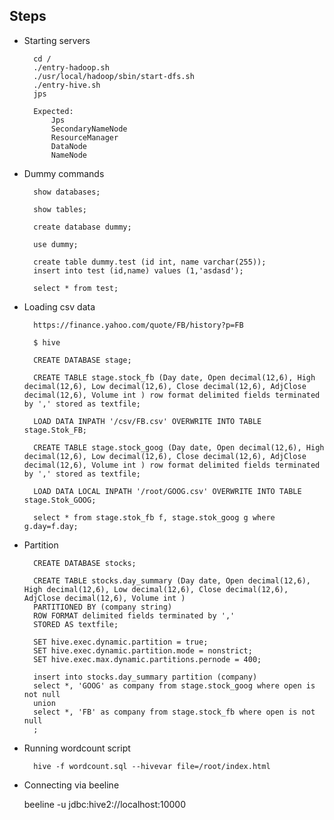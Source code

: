 ## Steps

- Starting servers

        cd /
        ./entry-hadoop.sh
        ./usr/local/hadoop/sbin/start-dfs.sh 
        ./entry-hive.sh
        jps

        Expected:
            Jps
            SecondaryNameNode
            ResourceManager
            DataNode
            NameNode

- Dummy commands

        show databases;

        show tables;

        create database dummy;

        use dummy;

        create table dummy.test (id int, name varchar(255));
        insert into test (id,name) values (1,'asdasd');

        select * from test;

- Loading csv data

        https://finance.yahoo.com/quote/FB/history?p=FB

        $ hive

        CREATE DATABASE stage;

        CREATE TABLE stage.stock_fb (Day date, Open decimal(12,6), High decimal(12,6), Low decimal(12,6), Close decimal(12,6), AdjClose decimal(12,6), Volume int ) row format delimited fields terminated by ',' stored as textfile;

        LOAD DATA INPATH '/csv/FB.csv' OVERWRITE INTO TABLE stage.Stok_FB;

        CREATE TABLE stage.stock_goog (Day date, Open decimal(12,6), High decimal(12,6), Low decimal(12,6), Close decimal(12,6), AdjClose decimal(12,6), Volume int ) row format delimited fields terminated by ',' stored as textfile;

        LOAD DATA LOCAL INPATH '/root/GOOG.csv' OVERWRITE INTO TABLE stage.Stok_GOOG;

        select * from stage.stok_fb f, stage.stok_goog g where g.day=f.day;

- Partition   

        CREATE DATABASE stocks;

        CREATE TABLE stocks.day_summary (Day date, Open decimal(12,6), High decimal(12,6), Low decimal(12,6), Close decimal(12,6), AdjClose decimal(12,6), Volume int ) 
        PARTITIONED BY (company string)
        ROW FORMAT delimited fields terminated by ',' 
        STORED AS textfile;  

        SET hive.exec.dynamic.partition = true;
        SET hive.exec.dynamic.partition.mode = nonstrict;
        SET hive.exec.max.dynamic.partitions.pernode = 400;
        
        insert into stocks.day_summary partition (company)
        select *, 'GOOG' as company from stage.stock_goog where open is not null
        union
        select *, 'FB' as company from stage.stock_fb where open is not null
        ;   

- Running wordcount script

        hive -f wordcount.sql --hivevar file=/root/index.html


- Connecting via beeline

    beeline -u jdbc:hive2://localhost:10000
